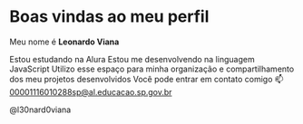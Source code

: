 # Boas vindas ao meu perfil 
Meu nome é **Leonardo Viana**

Estou estudando na Alura
Estou me desenvolvendo na linguagem JavaScript
Utilizo esse espaço para minha organização e compartilhamento dos meu projetos desenvolvidos
Você pode entrar em contato comigo 📫
00001116010288sp@al.educacao.sp.gov.br

@l30nard0viana
